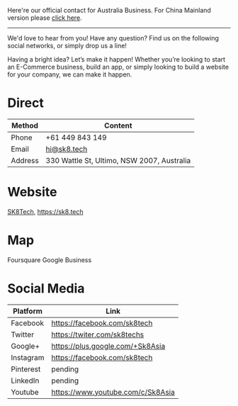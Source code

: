 Here're our official contact for Australia Business. For China Mainland version please [click here](cn/README.md).

---

We'd love to hear from you! Have any question? Find us on the following social networks, or simply drop us a line!

Having a bright idea? Let’s make it happen! Whether you’re looking to start an E-Commerce business, build an app, or simply looking to build a website for your company, we can make it happen. 

# Direct

|Method|Content
|-|-
|Phone|+61 449 843 149
|Email|hi@sk8.tech
|Address| 330 Wattle St, Ultimo, NSW 2007, Australia

# Website

[SK8Tech](https://sk8.tech), https://sk8.tech

# Map

Foursquare
Google Business

# Social Media

|Platform|Link
|-|-
|Facebook|https://facebook.com/sk8tech
|Twitter|https://twiter.com/sk8techs
|Google+|https://plus.google.com/+Sk8Asia
|Instagram|https://facebook.com/sk8tech
|Pinterest|pending
|LinkedIn|pending
|Youtube|https://www.youtube.com/c/Sk8Asia